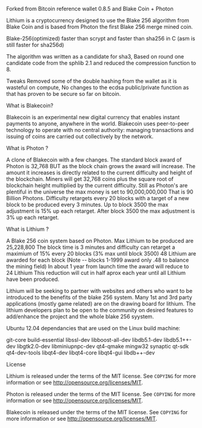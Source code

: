 Forked from Bitcoin reference wallet 0.8.5 and Blake Coin + Photon

Lithium is a cryptocurrency designed to use the Blake 256 algorithm from Blake Coin and is based from Photon the first Blake 256 merge mined coin.

Blake-256(optimized) faster than scrypt and faster than sha256 in C (asm is still faster for sha256d)

The algorithm was written as a candidate for sha3, Based on round one candidate code from the sphlib 2.1 and reduced the compression function to 8.

Tweaks Removed some of the double hashing from the wallet as it is wasteful on compute, No changes to the ecdsa public/private function as that has proven to be secure so far on bitcoin.


What is Blakecoin?

Blakecoin is an experimental new digital currency that enables instant payments to
anyone, anywhere in the world. Blakecoin uses peer-to-peer technology to operate
with no central authority: managing transactions and issuing of coins are carried
out collectively by the network.

What is Photon ?

A clone of Blakecoin with a few changes.
The standard block award of Photon is 32,768 BUT as the block chain grows the award will increase.
The amount it increases is directly related to the current difficulty and height of the blockchain.
Miners will get 32,768 coins plus the square root of blockchain height multiplied by the current difficulty.
Still as Photon's are plentiful in the universe the max money is set to 90,000,000,000
That is 90 Billion Photons. Difficulty retargets every 20 blocks with a target of a new block to be produced every 3 minutes.
Up to block 3500 the max adjustment is 15% up each retarget.
After block 3500 the max adjustment is 3% up each retarget.

What is Lithium ?

A Blake 256 coin system based on Photon.
Max Lithium to be produced are  25,228,800
The block time is 3 minutes and difficulty can retarget a maximium of 15% every 20 blocks (3% max until block 3500) 
48 Lithium are awarded for each block (Note -- blocks 1-1999 award only .48 to balance the mining field)
In about 1 year from launch time the award will reduce to 24 Lithium
This reduction will cut in half aprox each year until all Lithium have been produced.  

Lithium will be seeking to partner with websites and others who want to be introduced to the benefits of the blake 256 system.
Many 1st and 3rd party applications (mostly game related) are on the drawing board for lithium. 
The lithium developers plan to be open to the community on desired features to add/enhance the project and the whole blake 256 syystem.

Ubuntu 12.04 dependancies that are used on the Linux build machine:

git-core build-essential libssl-dev libboost-all-dev libdb5.1-dev libdb5.1++-dev libgtk2.0-dev libminiupnpc-dev qt4-qmake mingw32 synaptic qt-sdk qt4-dev-tools libqt4-dev libqt4-core libqt4-gui libdb++-dev

License

Lithium is released under the terms of the MIT license. See `COPYING` for more
information or see http://opensource.org/licenses/MIT.

Photon is released under the terms of the MIT license. See `COPYING` for more
information or see http://opensource.org/licenses/MIT.

Blakecoin is released under the terms of the MIT license. See `COPYING` for more
information or see http://opensource.org/licenses/MIT.



